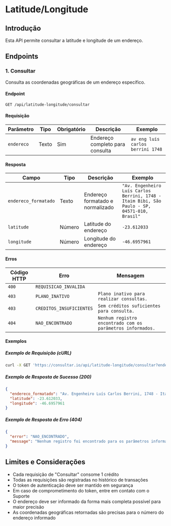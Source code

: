 # Latitude/Longitude

## Introdução

Esta API permite consultar a latitude e longitude de um endereço.

## Endpoints

### 1. Consultar

Consulta as coordenadas geográficas de um endereço específico.

#### Endpoint

`GET /api/latitude-longitude/consultar`

#### Requisição

| Parâmetro  | Tipo  | Obrigatório | Descrição                       | Exemplo                           |
| ---------- | ----- | ----------- | ------------------------------- | --------------------------------- |
| `endereco` | Texto | Sim         | Endereço completo para consulta | `av eng luis carlos berrini 1748` |

#### Resposta

| Campo                | Tipo   | Descrição                        | Exemplo                                                                                      |
| -------------------- | ------ | -------------------------------- | -------------------------------------------------------------------------------------------- |
| `endereco_formatado` | Texto  | Endereço formatado e normalizado | `"Av. Engenheiro Luís Carlos Berrini, 1748 - Itaim Bibi, São Paulo - SP, 04571-010, Brasil"` |
| `latitude`           | Número | Latitude do endereço             | `-23.612033`                                                                                 |
| `longitude`          | Número | Longitude do endereço            | `-46.6957961`                                                                                |

#### Erros

| Código HTTP | Erro                     | Mensagem                                                   |
| ----------- | ------------------------ | ---------------------------------------------------------- |
| `400`       | `REQUISICAO_INVALIDA`    |                                                            |
| `403`       | `PLANO_INATIVO`          | `Plano inativo para realizar consultas.`                   |
| `403`       | `CREDITOS_INSUFICIENTES` | `Sem créditos suficientes para consulta.`                  |
| `404`       | `NAO_ENCONTRADO`         | `Nenhum registro encontrado com os parâmetros informados.` |

#### Exemplos

##### Exemplo de Requisição (cURL)

```bash
curl -X GET 'https://consultar.io/api/latitude-longitude/consultar?endereco=av%20eng%20luis%20carlos%20berrini%201748' -H 'Authorization: Token <seu-token>'
```

##### Exemplo de Resposta de Sucesso (200)

```json
{
  "endereco_formatado": "Av. Engenheiro Luís Carlos Berrini, 1748 - Itaim Bibi, São Paulo - SP, 04571-010, Brasil",
  "latitude": -23.612033,
  "longitude": -46.6957961
}
```

##### Exemplo de Resposta de Erro (404)

```json
{
  "error": "NAO_ENCONTRADO",
  "message": "Nenhum registro foi encontrado para os parâmetros informados."
}
```

## Limites e Considerações

- Cada requisição de "Consultar" consome 1 crédito
- Todas as requisições são registradas no histórico de transações
- O token de autenticação deve ser mantido em segurança
- Em caso de comprometimento do token, entre em contato com o Suporte
- O endereço deve ser informado da forma mais completa possível para maior precisão
- As coordenadas geográficas retornadas são precisas para o número do endereço informado
